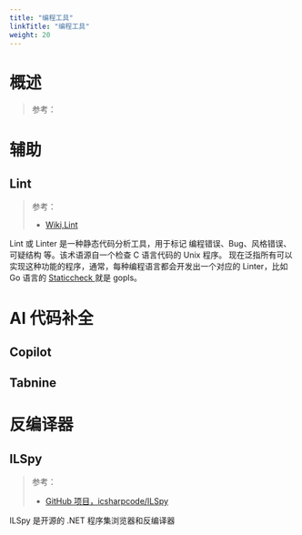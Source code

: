 ```yaml
---
title: "编程工具"
linkTitle: "编程工具"
weight: 20
---
```


# 概述

> 参考：

# 辅助

## Lint

> 参考：
> 
> - [Wiki,Lint](<https://en.wikipedia.org/wiki/Lint_(software)>)

Lint 或 Linter 是一种静态代码分析工具，用于标记 编程错误、Bug、风格错误、可疑结构 等。该术语源自一个检查 C 语言代码的 Unix 程序。
现在泛指所有可以实现这种功能的程序，通常，每种编程语言都会开发出一个对应的 Linter，比如 Go 语言的 [Staticcheck ](https://www.yuque.com/desistdaydream/learning/cu85tu#eSHeK)就是 gopls。

# AI 代码补全

## Copilot

## Tabnine

# 反编译器

## ILSpy

> 参考：
> 
> - [GitHub 项目，icsharpcode/ILSpy](https://github.com/icsharpcode/ILSpy)

ILSpy 是开源的 .NET 程序集浏览器和反编译器
